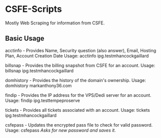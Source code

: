 # CSFE-Scripts
Mostly Web Scraping for information from CSFE.

## Basic Usage
acctinfo -
	Provides Name, Security question (also answer), Email, Hosting Plan, Account Creation Date
	Usage: acctinfo ipg.testmhancockgaillard

billsnap -
	Provides the billing snapshot from CSFE for an account.
	Usage: billsnap ipg.testmhancockgaillard


domhistory -
	Provides the history of the domain's ownership.
	Usage: domhistory markanthony36.com

findip -
	Provides the IP address for the VPS/Dedi server for an account.
	Usage: findip ipg.testtempeproserve
	
tickets -
	Provides all tickets associated with an account.
	Usage: tickets ipg.testmhancockgaillard

csfepass -
	Updates the encrypted pass file to check for valid password.
	Usage: csfepass
		*Asks for new password and saves it.*
